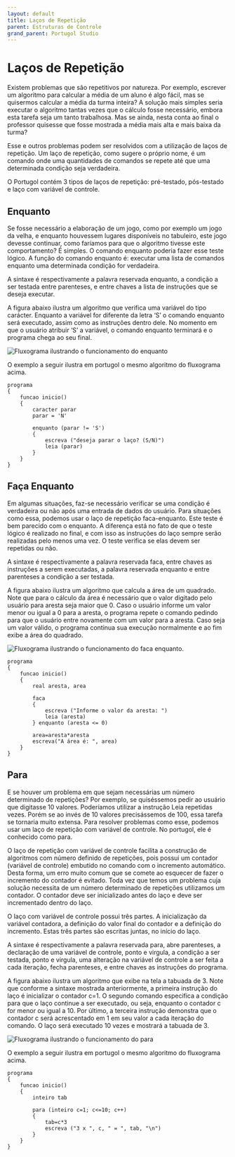 ```yaml
---
layout: default
title: Laços de Repetição
parent: Estruturas de Controle
grand_parent: Portugol Studio
---
```


# Laços de Repetição

Existem problemas que são repetitivos por natureza. Por exemplo, escrever um algoritmo para calcular a média de um aluno é algo fácil, mas se quisermos calcular a média da turma inteira? A solução mais simples seria executar o algoritmo tantas vezes que o cálculo fosse necessário, embora esta tarefa seja um tanto trabalhosa. Mas se ainda, nesta conta ao final o professor quisesse que fosse mostrada a média mais alta e mais baixa da turma?

Esse e outros problemas podem ser resolvidos com a utilização de laços de repetição. Um laço de repetição, como sugere o próprio nome, é um comando onde uma quantidades de comandos se repete até que uma determinada condição seja verdadeira.

O Portugol contém 3 tipos de laços de repetição: pré-testado, pós-testado e laço com variável de controle.

## Enquanto
Se fosse necessário a elaboração de um jogo, como por exemplo um jogo da velha, e enquanto houvessem lugares disponíveis no tabuleiro, este jogo devesse continuar, como faríamos para que o algoritmo tivesse este comportamento? É simples. O comando enquanto poderia fazer esse teste lógico. A função do comando enquanto é: executar uma lista de comandos enquanto uma determinada condição for verdadeira.

A sintaxe é respectivamente a palavra reservada enquanto, a condição a ser testada entre parenteses, e entre chaves a lista de instruções que se deseja executar.

A figura abaixo ilustra um algoritmo que verifica uma variável do tipo carácter. Enquanto a variável for diferente da letra ‘S’ o comando enquanto será executado, assim como as instruções dentro dele. No momento em que o usuário atribuir ‘S’ a variável, o comando enquanto terminará e o programa chega ao seu final.

![Fluxograma ilustrando o funcionamento do enquanto](../../../../recursos/imagens/Portugol/enquanto.png)

O exemplo a seguir ilustra em portugol o mesmo algoritmo do fluxograma acima.

```
programa
{
    funcao inicio()
	{
		caracter parar
		parar = 'N'

		enquanto (parar != 'S')
		{
			escreva ("deseja parar o laço? (S/N)")
			leia (parar)
		}
	}
}	

```


## Faça Enquanto

Em algumas situações, faz-se necessário verificar se uma condição é verdadeira ou não após uma entrada de dados do usuário. Para situações como essa, podemos usar o laço de repetição faca-enquanto. Este teste é bem parecido com o enquanto. A diferença está no fato de que o teste lógico é realizado no final, e com isso as instruções do laço sempre serão realizadas pelo menos uma vez. O teste verifica se elas devem ser repetidas ou não.

A sintaxe é respectivamente a palavra reservada faca, entre chaves as instruções a serem executadas, a palavra reservada enquanto e entre parenteses a condição a ser testada. 

A figura abaixo ilustra um algoritmo que calcula a área de um quadrado. Note que para o cálculo da área é necessário que o valor digitado pelo usuário para aresta seja maior que 0. Caso o usuário informe um valor menor ou igual a 0 para a aresta, o programa repete o comando pedindo para que o usuário entre novamente com um valor para a aresta. Caso seja um valor válido, o programa continua sua execução normalmente e ao fim exibe a área do quadrado.

![Fluxograma ilustrando o funcionamento do faca enquanto.](../../../../recursos/imagens/Portugol/faca_enquanto.png)


```
programa
{
    funcao inicio()
    {
		real aresta, area

		faca 
		{
			escreva ("Informe o valor da aresta: ")
			leia (aresta)
		} enquanto (aresta <= 0)

		area=aresta*aresta
		escreva("A área é: ", area)
    }
}

```

## Para

E se houver um problema em que sejam necessárias um número determinado de repetições? Por exemplo, se quiséssemos pedir ao usuário que digitasse 10 valores. Poderíamos utilizar a instrução Leia repetidas vezes. Porém se ao invés de 10 valores precisássemos de 100, essa tarefa se tornaria muito extensa. Para resolver problemas como esse, podemos usar um laço de repetição com variável de controle. No portugol, ele é conhecido como para.

O laço de repetição com variável de controle facilita a construção de algoritmos com número definido de repetições, pois possui um contador (variável de controle) embutido no comando com o incremento automático. Desta forma, um erro muito comum que se comete ao esquecer de fazer o incremento do contador é evitado. Toda vez que temos um problema cuja solução necessita de um número determinado de repetições utilizamos um contador. O contador deve ser inicializado antes do laço e deve ser incrementado dentro do laço.

O laço com variável de controle possui três partes. A inicialização da variável contadora, a definição do valor final do contador e a definição do incremento. Estas três partes são escritas juntas, no início do laço.

A sintaxe é respectivamente a palavra reservada para, abre parenteses, a declaração de uma variável de controle, ponto e virgula, a condição a ser testada, ponto e virgula, uma alteração na variável de controle a ser feita a cada iteração, fecha parenteses, e entre chaves as instruções do programa. 

A figura abaixo ilustra um algoritmo que exibe na tela a tabuada de 3. Note que conforme a sintaxe mostrada anteriormente, a primeira instrução do laço é inicializar o contador c=1. O segundo comando especifica a condição para que o laço continue a ser executado, ou seja, enquanto o contador c for menor ou igual a 10. Por último, a terceira instrução demonstra que o contador c será acrescentado em 1 em seu valor a cada iteração do comando. O laço será executado 10 vezes e mostrará a tabuada de 3.

![Fluxograma ilustrando o funcionamento do para](../../../../recursos/imagens/Portugol/Para.png)

O exemplo a seguir ilustra em portugol o mesmo algoritmo do fluxograma acima.

```
programa
{
    funcao inicio()
    {
		inteiro tab

		para (inteiro c=1; c<=10; c++)
		{
			tab=c*3
			escreva ("3 x ", c, " = ", tab, "\n")
		}
	}
}

```

